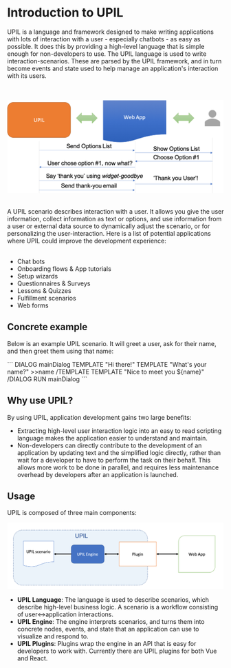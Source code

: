 # Introduction to UPIL
UPIL is a language and framework designed to make writing applications with lots of interaction with a user - especially chatbots - as easy as possible. It does this by providing a high-level language that is simple enough for non-developers to use. The UPIL language is used to write interaction-scenarios. These are parsed by the UPIL framework, and in turn become events and state used to help manage an application's interaction with its users.

<br><br>
![UPIL Usage Overview](./upil-usage-overview.png)
<br><br>

A UPIL scenario describes interaction with a user. It allows you give the user information, collect information as text or options, and use information from a user or external data source to dynamically adjust the scenario, or for personalizing the user-interaction. Here is a list of potential applications where UPIL could improve the development experience:
<br><br>
* Chat bots
* Onboarding flows & App tutorials
* Setup wizards
* Questionnaires & Surveys
* Lessons & Quizzes
* Fulfillment scenarios
* Web forms

## Concrete example

Below is an example UPIL scenario. It will greet a user, ask for their name, and then greet them using that name:

<UpilBot>
```
DIALOG mainDialog
  TEMPLATE "Hi there!"
  TEMPLATE
    "What's your name?"
    >>name
  /TEMPLATE
  TEMPLATE "Nice to meet you ${name}"
/DIALOG
RUN mainDialog
```
</UpilBot>

## Why use UPIL?

By using UPIL, application development gains two large benefits:

* Extracting high-level user interaction logic into an easy to read scripting language makes the application easier to understand and maintain.
* Non-developers can directly contribute to the development of an application by updating text and the simplified logic directly, rather than wait for a developer to have to perform the task on their behalf. This allows more work to be done in parallel, and requires less maintenance overhead by developers after an application is launched. 

## Usage

 UPIL is composed of three main components:

 ![UPIL Architecture Overview](./upil-arch-overview.png)

 * **UPIL Language**: The language is used to describe scenarios, which describe high-level business logic. A scenario is a workflow consisting of user↔application interactions.
 * **UPIL Engine**: The engine interprets scenarios, and turns them into concrete nodes, events, and state that an application can use to visualize and respond to.
 * **UPIL Plugins**: Plugins wrap the engine in an API that is easy for developers to work with. Currently there are UPIL plugins for both Vue and React.
